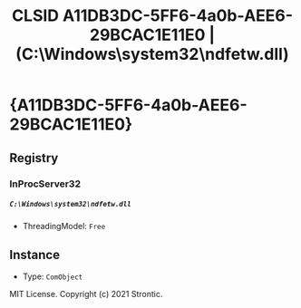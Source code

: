 ﻿---
title: "CLSID A11DB3DC-5FF6-4a0b-AEE6-29BCAC1E11E0 | (C:\\Windows\\system32\\ndfetw.dll)"
excerpt: What is COM-Object CLSID A11DB3DC-5FF6-4a0b-AEE6-29BCAC1E11E0?
---

# {A11DB3DC-5FF6-4a0b-AEE6-29BCAC1E11E0}


## Registry


### InProcServer32

##### `C:\Windows\system32\ndfetw.dll`
* ThreadingModel: `Free`

## Instance

* Type: `ComObject`

MIT License. Copyright (c) 2021 Strontic.


